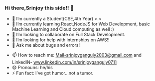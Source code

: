 ### Hi there,Srinjoy this side!! 👋
<!--![batman](https://github.com/Srinjoy07/Srinjoy07/assets/97277466/1d5300b8-8274-43c0-8147-7bfe075cf654)-->


- 🔭 I’m currently a Student(CSE,4th Year) >.<
- 🌱 I’m currently learning React,NodeJS for Web Development, basic Machine Learning and Cloud computing as well :)
- 👯 I’m looking to collaborate on Full Stack Development.
- 🤔 I’m looking for help with internships on AWS!!
- 💬 Ask me about bugs and errors!
<!-- :).And sometimes about my life too :)-->
- 📫 How to reach me: Mail-srinjoyganguly2003@gmail.com and LinkedIN- www.linkedin.com/in/srinjoyganguly0711
- 😄 Pronouns: he/his
- ⚡ Fun fact: I've got humor...not a tumor.

